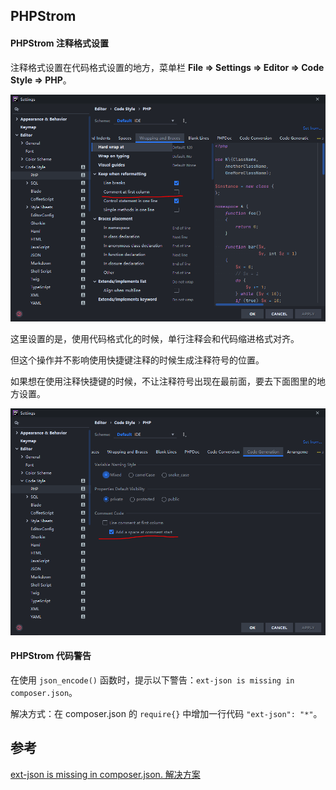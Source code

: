 ## PHPStrom

#### PHPStrom 注释格式设置

注释格式设置在代码格式设置的地方，菜单栏 **File => Settings => Editor => Code Style => PHP**。

![PHPStrom_01](.\PHPStrom_01.png)

这里设置的是，使用代码格式化的时候，单行注释会和代码缩进格式对齐。

但这个操作并不影响使用快捷键注释的时候生成注释符号的位置。

如果想在使用注释快捷键的时候，不让注释符号出现在最前面，要去下面图里的地方设置。

![PHPStrom_02](.\PHPStrom_02.png)

#### PHPStrom 代码警告

在使用 `json_encode()` 函数时，提示以下警告：`ext-json is missing in composer.json`。

解决方式：在 composer.json 的 `require{}` 中增加一行代码 `"ext-json": "*"`。

## 参考

[ext-json is missing in composer.json. 解决方案](https://note.lxtac.com/index.php/archives/6344/)